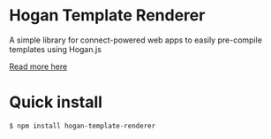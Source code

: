 
# Hogan Template Renderer
      
  A simple library for connect-powered web apps to easily pre-compile templates using Hogan.js

  [Read more here](http://www.edave.net/2012/02/25/sharing-pre-compiled-templates-between-server-and-client-with-hogan-js)

# Quick install
	$ npm install hogan-template-renderer
